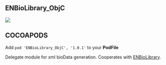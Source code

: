 ## ENBioLibrary_ObjC

![](https://badgen.net/badge/stable/1.0.1/blue)

## COCOAPODS

Add `pod 'ENBioLibrary_ObjC', '1.0.1'` to your **PodFile**

Delegate module for xml bioData generation. Cooperates with [ENBioLibrary](ENBioLibrary/README.md).
